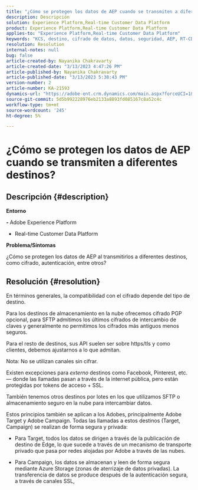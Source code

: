 ```yaml
---
title: "¿Cómo se protegen los datos de AEP cuando se transmiten a diferentes destinos?"
description: Descripción
solution: Experience Platform,Real-time Customer Data Platform
product: Experience Platform,Real-time Customer Data Platform
applies-to: "Experience Platform,Real-time Customer Data Platform"
keywords: "KCS, destino, cifrado de datos, datos, seguridad, AEP, RT-CDP, Adobe, Target, Campaign"
resolution: Resolution
internal-notes: null
bug: false
article-created-by: Nayanika Chakravarty
article-created-date: "3/13/2023 4:47:26 PM"
article-published-by: Nayanika Chakravarty
article-published-date: "3/13/2023 5:38:43 PM"
version-number: 2
article-number: KA-21593
dynamics-url: "https://adobe-ent.crm.dynamics.com/main.aspx?forceUCI=1&pagetype=entityrecord&etn=knowledgearticle&id=c6cfe9b9-bec1-ed11-83ff-6045bd0065b6"
source-git-commit: 5d5b992228976eb2133a8893fd085167c8a52c4c
workflow-type: tm+mt
source-wordcount: '245'
ht-degree: 5%

---
```


# ¿Cómo se protegen los datos de AEP cuando se transmiten a diferentes destinos?

## Descripción {#description}


<b>Entorno</b>

<b>- </b>Adobe Experience Platform

- Real-time Customer Data Platform

<b>Problema/Síntomas</b>

¿Cómo se protegen los datos de AEP al transmitirlos a diferentes destinos, como cifrado, autenticación, entre otros?


## Resolución {#resolution}


En términos generales, la compatibilidad con el cifrado depende del tipo de destino.

Para los destinos de almacenamiento en la nube ofrecemos cifrado PGP opcional, para SFTP admitimos los últimos cifrados de intercambio de claves y generalmente no permitimos los cifrados más antiguos menos seguros.

Para el resto de destinos, sus API suelen ser sobre https/tls y como clientes, debemos ajustarnos a lo que admitan.

Nota: No se utilizan canales sin cifrar.

Existen excepciones para *externo* destinos como Facebook, Pinterest, etc. — donde las llamadas pasan a través de la internet pública, pero están protegidas por tokens de acceso + SSL.

También tenemos otros destinos por lotes en los que utilizamos SFTP o almacenamiento seguro en la nube para intercambiar datos.



Estos principios también se aplican a los Adobes, principalmente Adobe Target y Adobe Campaign. Todas las llamadas a estos destinos (Target, Campaign) se realizan de forma segura y privada:

- Para Target, todos los datos se dirigen a través de la publicación de destino de Edge, lo que sucede a través de un mecanismo de transporte privado que pasa por redes alojadas por Adobe a través de las nubes.

- Para Campaign, los datos se almacenan y leen de forma segura mediante Azure Storage (zonas de aterrizaje de datos privadas). La transferencia de datos se produce después de la autenticación segura, a través de canales SSL,


